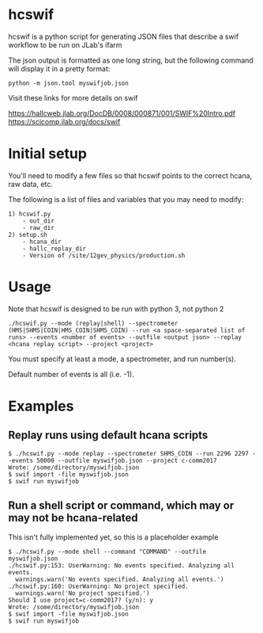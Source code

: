 # hcswif
hcswif is a python script for generating JSON files that describe a swif workflow to be run on JLab's ifarm

The json output is formatted as one long string, but the following command will
display it in a pretty format:
```
python -m json.tool myswifjob.json
```

Visit these links for more details on swif

https://hallcweb.jlab.org/DocDB/0008/000871/001/SWIF%20Intro.pdf
https://scicomp.jlab.org/docs/swif

# Initial setup
You'll need to modify a few files so that hcswif points to the correct hcana, raw data, etc.

The following is a list of files and variables that you may need to modify:
```
1) hcswif.py
    - out_dir
    - raw_dir
2) setup.sh
    - hcana_dir
    - hallc_replay_dir
    - Version of /site/12gev_physics/production.sh
```

# Usage
Note that hcswif is designed to be run with python 3, not python 2
```
./hcswif.py --mode (replay|shell) --spectrometer (HMS|SHMS|COIN|HMS_COIN|SHMS_COIN) --run <a space-separated list of runs> --events <number of events> --outfile <output json> --replay <hcana replay script> --project <project>
```
You must specify at least a mode, a spectrometer, and run number(s).

Default number of events is all (i.e. -1).

# Examples
## Replay runs using default hcana scripts
```
$ ./hcswif.py --mode replay --spectrometer SHMS_COIN --run 2296 2297 --events 50000 --outfile myswifjob.json --project c-comm2017
Wrote: /some/directory/myswifjob.json
$ swif import -file myswifjob.json
$ swif run myswifjob
```

## Run a shell script or command, which may or may not be hcana-related
This isn't fully implemented yet, so this is a placeholder example
```
$ ./hcswif.py --mode shell --command "COMMAND" --outfile myswifjob.json
./hcswif.py:153: UserWarning: No events specified. Analyzing all events.
  warnings.warn('No events specified. Analyzing all events.')
./hcswif.py:160: UserWarning: No project specified.
  warnings.warn('No project specified.')
Should I use project=c-comm2017? (y/n): y
Wrote: /some/directory/myswifjob.json
$ swif import -file myswifjob.json
$ swif run myswifjob
```
